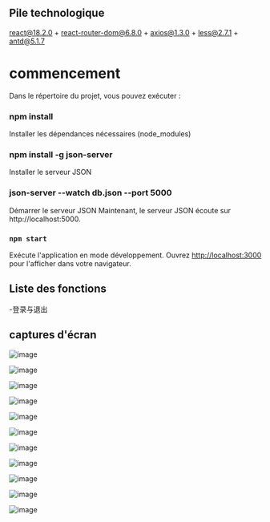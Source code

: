 ## Pile technologique

react@18.2.0 + react-router-dom@6.8.0 + axios@1.3.0 + less@2.7.1 + antd@5.1.7


# commencement

Dans le répertoire du projet, vous pouvez exécuter :

### npm install

Installer les dépendances nécessaires (node_modules)

### npm install -g json-server

Installer le serveur JSON

### json-server --watch db.json --port 5000

Démarrer le serveur JSON Maintenant, le serveur JSON écoute sur http://localhost:5000.

### `npm start`

Exécute l'application en mode développement.
Ouvrez [http://localhost:3000](http://localhost:3000) pour l'afficher dans votre navigateur.


## Liste des fonctions

-登录与退出


## captures d'écran

![image](https://user-images.githubusercontent.com/89328999/224596721-13752ef7-656c-4086-be77-8d973a3ee38b.png)

![image](https://user-images.githubusercontent.com/89328999/224598803-5f4c7815-1126-4f68-b35c-86b264c687f7.png)

![image](https://user-images.githubusercontent.com/89328999/224599476-e6a26830-c81f-4cc8-8349-af6e0b304536.png)

![image](https://user-images.githubusercontent.com/89328999/224602563-77972d25-8e77-4ad9-a83a-ad9db24d5721.png)

![image](https://user-images.githubusercontent.com/89328999/224608710-d598d4fa-21ae-4a3e-8dd0-395b0bde1cfa.png)

![image](https://user-images.githubusercontent.com/89328999/224608997-34f87e88-4649-4eef-9cb4-7b53ca01d1f5.png)

![image](https://user-images.githubusercontent.com/89328999/224609420-a1a848d6-e6f2-43da-ac10-e343f385ee4a.png)

![image](https://user-images.githubusercontent.com/89328999/224622974-ccd78935-3909-4149-88c8-6e75d37f681b.png)

![image](https://user-images.githubusercontent.com/89328999/224610509-e3490cba-36c5-4069-b657-3dd77d548dfa.png)

![image](https://user-images.githubusercontent.com/89328999/224622212-581d126d-5391-4e86-a229-b1736e0dcf7c.png)

![image](https://user-images.githubusercontent.com/89328999/224620313-a6d4cb8f-10e9-4747-85b0-2a1540f762c0.png)





